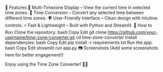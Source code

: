 🔧 Features
📌 Multi-Timezone Display – View the current time in selected time zones.
🔄 Time Conversion – Convert any selected time between different time zones.
🌍 User-Friendly Interface – Clean design with intuitive controls.
⚡ Fast & Lightweight – Built with Python and Streamlit.
🚀 How to Run
Clone the repository:
bash
Copy
Edit
git clone https://github.com/your-username/time-zone-converter.git
cd time-zone-converter
Install dependencies:
bash
Copy
Edit
pip install -r requirements.txt
Run the app:
bash
Copy
Edit
streamlit run app.py
📷 Screenshots
(Add some screenshots here for better engagement!)

Enjoy using the Time Zone Converter! 🚀✨
